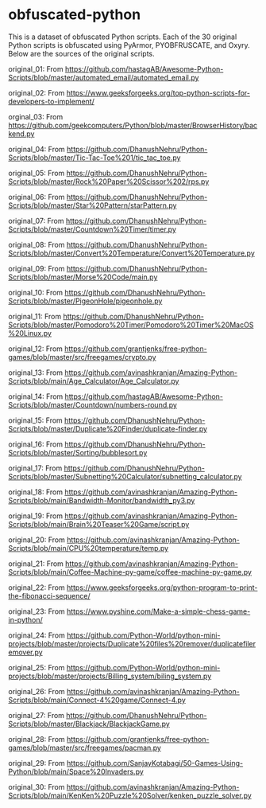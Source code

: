 # obfuscated-python

This is a dataset of obfuscated Python scripts. Each of the 30 original Python scripts is obfuscated using PyArmor, PYOBFRUSCATE, and Oxyry. Below are the sources of the original scripts. 

original_01: From https://github.com/hastagAB/Awesome-Python-Scripts/blob/master/automated_email/automated_email.py

original_02: From https://www.geeksforgeeks.org/top-python-scripts-for-developers-to-implement/ 

orginal_03: From https://github.com/geekcomputers/Python/blob/master/BrowserHistory/backend.py 

original_04: From https://github.com/DhanushNehru/Python-Scripts/blob/master/Tic-Tac-Toe%201/tic_tac_toe.py 

original_05: From https://github.com/DhanushNehru/Python-Scripts/blob/master/Rock%20Paper%20Scissor%202/rps.py

original_06: From https://github.com/DhanushNehru/Python-Scripts/blob/master/Star%20Pattern/starPattern.py

original_07: From https://github.com/DhanushNehru/Python-Scripts/blob/master/Countdown%20Timer/timer.py

original_08: From https://github.com/DhanushNehru/Python-Scripts/blob/master/Convert%20Temperature/Convert%20Temperature.py

original_09: From https://github.com/DhanushNehru/Python-Scripts/blob/master/Morse%20Code/main.py

original_10: From https://github.com/DhanushNehru/Python-Scripts/blob/master/PigeonHole/pigeonhole.py

original_11: From https://github.com/DhanushNehru/Python-Scripts/blob/master/Pomodoro%20Timer/Pomodoro%20Timer%20MacOS%20Linux.py

original_12: From https://github.com/grantjenks/free-python-games/blob/master/src/freegames/crypto.py

original_13: From https://github.com/avinashkranjan/Amazing-Python-Scripts/blob/main/Age_Calculator/Age_Calculator.py

original_14: From https://github.com/hastagAB/Awesome-Python-Scripts/blob/master/Countdown/numbers-round.py

original_15: From https://github.com/DhanushNehru/Python-Scripts/blob/master/Duplicate%20Finder/duplicate-finder.py 

original_16: From https://github.com/DhanushNehru/Python-Scripts/blob/master/Sorting/bubblesort.py 

original_17: From https://github.com/DhanushNehru/Python-Scripts/blob/master/Subnetting%20Calculator/subnetting_calculator.py

original_18: From https://github.com/avinashkranjan/Amazing-Python-Scripts/blob/main/Bandwidth-Monitor/bandwidth_py3.py

original_19: From https://github.com/avinashkranjan/Amazing-Python-Scripts/blob/main/Brain%20Teaser%20Game/script.py

original_20: From https://github.com/avinashkranjan/Amazing-Python-Scripts/blob/main/CPU%20temperature/temp.py

original_21: From https://github.com/avinashkranjan/Amazing-Python-Scripts/blob/main/Coffee-Machine-py-game/coffee-machine-py-game.py

original_22: From https://www.geeksforgeeks.org/python-program-to-print-the-fibonacci-sequence/ 

original_23: From https://www.pyshine.com/Make-a-simple-chess-game-in-python/

original_24: From https://github.com/Python-World/python-mini-projects/blob/master/projects/Duplicate%20files%20remover/duplicatefileremover.py

original_25: From https://github.com/Python-World/python-mini-projects/blob/master/projects/Billing_system/biling_system.py

original_26: From https://github.com/avinashkranjan/Amazing-Python-Scripts/blob/main/Connect-4%20game/Connect-4.py

original_27: From https://github.com/DhanushNehru/Python-Scripts/blob/master/Blackjack/BlackjackGame.py

original_28: From https://github.com/grantjenks/free-python-games/blob/master/src/freegames/pacman.py

original_29: From https://github.com/SanjayKotabagi/50-Games-Using-Python/blob/main/Space%20Invaders.py

original_30: From https://github.com/avinashkranjan/Amazing-Python-Scripts/blob/main/KenKen%20Puzzle%20Solver/kenken_puzzle_solver.py

